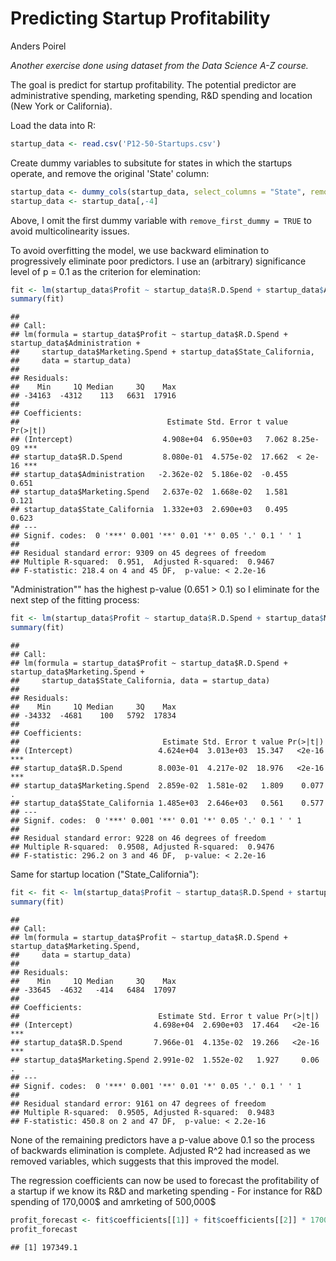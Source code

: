 Predicting Startup Profitability
================
Anders Poirel

*Another exercise done using dataset from the Data Science A-Z course.*

The goal is predict for startup profitability. The potential predictor are administrative spending, marketing spending, R&D spending and location (New York or California).

Load the data into R:

``` r
startup_data <- read.csv('P12-50-Startups.csv')
```

Create dummy variables to subsitute for states in which the startups operate, and remove the original 'State' column:

``` r
startup_data <- dummy_cols(startup_data, select_columns = "State", remove_first_dummy = TRUE)
startup_data <- startup_data[,-4]
```

Above, I omit the first dummy variable with `remove_first_dummy = TRUE` to avoid multicolinearity issues.

To avoid overfitting the model, we use backward elimination to progressively eliminate poor predictors. I use an (arbitrary) significance level of p = 0.1 as the criterion for elemination:

``` r
fit <- lm(startup_data$Profit ~ startup_data$R.D.Spend + startup_data$Administration + startup_data$Marketing.Spend + startup_data$State_California, data = startup_data)
summary(fit)
```

    ## 
    ## Call:
    ## lm(formula = startup_data$Profit ~ startup_data$R.D.Spend + startup_data$Administration + 
    ##     startup_data$Marketing.Spend + startup_data$State_California, 
    ##     data = startup_data)
    ## 
    ## Residuals:
    ##    Min     1Q Median     3Q    Max 
    ## -34163  -4312    113   6631  17916 
    ## 
    ## Coefficients:
    ##                                 Estimate Std. Error t value Pr(>|t|)    
    ## (Intercept)                    4.908e+04  6.950e+03   7.062 8.25e-09 ***
    ## startup_data$R.D.Spend         8.080e-01  4.575e-02  17.662  < 2e-16 ***
    ## startup_data$Administration   -2.362e-02  5.186e-02  -0.455    0.651    
    ## startup_data$Marketing.Spend   2.637e-02  1.668e-02   1.581    0.121    
    ## startup_data$State_California  1.332e+03  2.690e+03   0.495    0.623    
    ## ---
    ## Signif. codes:  0 '***' 0.001 '**' 0.01 '*' 0.05 '.' 0.1 ' ' 1
    ## 
    ## Residual standard error: 9309 on 45 degrees of freedom
    ## Multiple R-squared:  0.951,  Adjusted R-squared:  0.9467 
    ## F-statistic: 218.4 on 4 and 45 DF,  p-value: < 2.2e-16

"Administration"" has the highest p-value (0.651 &gt; 0.1) so I eliminate for the next step of the fitting process:

``` r
fit <- lm(startup_data$Profit ~ startup_data$R.D.Spend + startup_data$Marketing.Spend + startup_data$State_California, data = startup_data)
summary(fit)
```

    ## 
    ## Call:
    ## lm(formula = startup_data$Profit ~ startup_data$R.D.Spend + startup_data$Marketing.Spend + 
    ##     startup_data$State_California, data = startup_data)
    ## 
    ## Residuals:
    ##    Min     1Q Median     3Q    Max 
    ## -34332  -4681    100   5792  17834 
    ## 
    ## Coefficients:
    ##                                Estimate Std. Error t value Pr(>|t|)    
    ## (Intercept)                   4.624e+04  3.013e+03  15.347   <2e-16 ***
    ## startup_data$R.D.Spend        8.003e-01  4.217e-02  18.976   <2e-16 ***
    ## startup_data$Marketing.Spend  2.859e-02  1.581e-02   1.809    0.077 .  
    ## startup_data$State_California 1.485e+03  2.646e+03   0.561    0.577    
    ## ---
    ## Signif. codes:  0 '***' 0.001 '**' 0.01 '*' 0.05 '.' 0.1 ' ' 1
    ## 
    ## Residual standard error: 9228 on 46 degrees of freedom
    ## Multiple R-squared:  0.9508, Adjusted R-squared:  0.9476 
    ## F-statistic: 296.2 on 3 and 46 DF,  p-value: < 2.2e-16

Same for startup location ("State\_California"):

``` r
fit <- fit <- lm(startup_data$Profit ~ startup_data$R.D.Spend + startup_data$Marketing.Spend , data = startup_data)
summary(fit)
```

    ## 
    ## Call:
    ## lm(formula = startup_data$Profit ~ startup_data$R.D.Spend + startup_data$Marketing.Spend, 
    ##     data = startup_data)
    ## 
    ## Residuals:
    ##    Min     1Q Median     3Q    Max 
    ## -33645  -4632   -414   6484  17097 
    ## 
    ## Coefficients:
    ##                               Estimate Std. Error t value Pr(>|t|)    
    ## (Intercept)                  4.698e+04  2.690e+03  17.464   <2e-16 ***
    ## startup_data$R.D.Spend       7.966e-01  4.135e-02  19.266   <2e-16 ***
    ## startup_data$Marketing.Spend 2.991e-02  1.552e-02   1.927     0.06 .  
    ## ---
    ## Signif. codes:  0 '***' 0.001 '**' 0.01 '*' 0.05 '.' 0.1 ' ' 1
    ## 
    ## Residual standard error: 9161 on 47 degrees of freedom
    ## Multiple R-squared:  0.9505, Adjusted R-squared:  0.9483 
    ## F-statistic: 450.8 on 2 and 47 DF,  p-value: < 2.2e-16

None of the remaining predictors have a p-value above 0.1 so the process of backwards elimination is complete. Adjusted R^2 had increased as we removed variables, which suggests that this improved the model.

The regression coefficients can now be used to forecast the profitability of a startup if we know its R&D and marketing spending - For instance for R&D spending of 170,000$ and amrketing of 500,000$

``` r
profit_forecast <- fit$coefficients[[1]] + fit$coefficients[[2]] * 170000 + fit$coefficients[[3]] * 500000
profit_forecast
```

    ## [1] 197349.1
